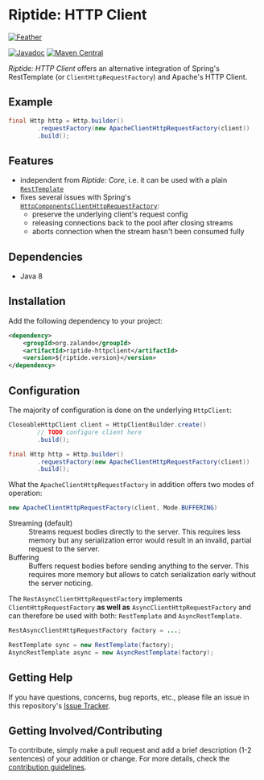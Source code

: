 # Riptide: HTTP Client

[![Feather](../docs/feather.jpg)](https://pixabay.com/en/plumage-feather-bird-pink-violet-176723/)

[![Javadoc](https://www.javadoc.io/badge/org.zalando/riptide-httpclient.svg)](http://www.javadoc.io/doc/org.zalando/riptide-httpclient)
[![Maven Central](https://img.shields.io/maven-central/v/org.zalando/riptide-httpclient.svg)](https://maven-badges.herokuapp.com/maven-central/org.zalando/riptide-httpclient)

*Riptide: HTTP Client* offers an alternative integration of Spring's RestTemplate (or `ClientHttpRequestFactory`) and Apache's HTTP Client.

## Example

```java
final Http http = Http.builder()
        .requestFactory(new ApacheClientHttpRequestFactory(client))
        .build();
```

## Features

- independent from *Riptide: Core*, i.e. it can be used with a plain [`RestTemplate`](https://docs.spring.io/spring/docs/current/javadoc-api/org/springframework/web/client/RestTemplate.html)
- fixes several issues with Spring's [`HttpComponentsClientHttpRequestFactory`](http://docs.spring.io/spring-framework/docs/current/javadoc-api/org/springframework/http/client/HttpComponentsClientHttpRequestFactory.html):
    - preserve the underlying client's request config
    - releasing connections back to the pool after closing streams
    - aborts connection when the stream hasn't been consumed fully

## Dependencies

- Java 8

## Installation

Add the following dependency to your project:

```xml
<dependency>
    <groupId>org.zalando</groupId>
    <artifactId>riptide-httpclient</artifactId>
    <version>${riptide.version}</version>
</dependency>
```

## Configuration

The majority of configuration is done on the underlying `HttpClient`:

```java
CloseableHttpClient client = HttpClientBuilder.create()
        // TODO configure client here
        .build();

final Http http = Http.builder()
        .requestFactory(new ApacheClientHttpRequestFactory(client))
        .build();
```

What the `ApacheClientHttpRequestFactory` in addition offers two modes of operation:

```java
new ApacheClientHttpRequestFactory(client, Mode.BUFFERING)
```

<dl>
  <dt>Streaming (default)</dt>
  <dd>
    Streams request bodies directly to the server. This requires less
    memory but any serialization error would result in an invalid, partial
    request to the server.
  </dd>
  <dt>Buffering</dt>
  <dd>
    Buffers request bodies before sending anything to the server.
    This requires more memory but allows to catch serialization early
    without the server noticing.
  </dd>
</dl>

The `RestAsyncClientHttpRequestFactory` implements `ClientHttpRequestFactory` **as well as** 
`AsyncClientHttpRequestFactory` and can therefore be used with both: `RestTemplate` and `AsyncRestTemplate`.

```java
RestAsyncClientHttpRequestFactory factory = ...;

RestTemplate sync = new RestTemplate(factory);
AsyncRestTemplate async = new AsyncRestTemplate(factory);
```

## Getting Help

If you have questions, concerns, bug reports, etc., please file an issue in this repository's [Issue Tracker](../../../../issues).

## Getting Involved/Contributing

To contribute, simply make a pull request and add a brief description (1-2 sentences) of your addition or change. For
more details, check the [contribution guidelines](../.github/CONTRIBUTING.md).
